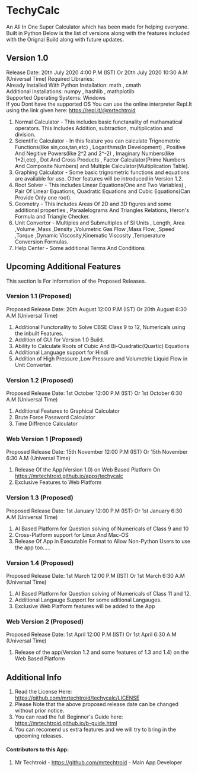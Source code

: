 # TechyCalc 
An All In One Super Calculator which has been made for helping everyone.  Built in Python
Below is the list of versions along with the features included with the Orignal Build along with future updates.
## Version 1.0
Release Date: 20th July 2020 4:00 P.M (IST) Or 20th July 2020 10:30 A.M (Universal Time)
Required Libraries:  
Already Installed With Python Installation: math , cmath  
Additional Installations: numpy , hashlib  , mathplotlib  
Supported Operating Systems: Windows  
If you Dont have the supported OS You can use the online interpreter Repl.It using the link given here: https://repl.it/@mrtechtroid
1. Normal Calculator - This includes basic functanality of mathamatical operators. This Includes Addition, subtraction, multiplication and division.  
2. Scientific Calculator - In this feature you can calculate Trignometric Functions(like sin,cos,tan,etc) , Logarithms(In Development) , Positive And Negitive Powers(like 2^2 and 2^-2) , Imaginary Numbers(like 1+2i,etc) , Dot And Cross Products , Factor Calculator(Prime Numbers And Composite Numbers) and  Multiple Calculator(Multiplication Table).  
3. Graphing Calculator - Some basic trignometric functions and equations are available for use. Other features will be introduced in Version 1.2.  
4. Root Solver - This includes Linear Equations(One and Two Variables) , Pair Of Linear Equations, Quadratic Equations and Cubic Equations(Can Provide Only one root).  
5. Geometry - This includes Areas Of 2D and 3D figures and some additional properties , Paraalelograms And Triangles Relations, Heron's Formula and Triangle Checker.  
6. Unit Convertor - Multiples and Submultiples of SI Units , Length, Area ,Volume ,Mass ,Density ,Volumetric Gas Flow ,Mass Flow, ,Speed ,Torque ,Dynamic Viscosity,Kinematic Viscosity ,Temperature Conversion Formulas.  
7. Help Center - Some additional Terms And Conditions
## Upcoming Additional Features
This section Is For Information of the Proposed Releases. 
### Version 1.1 (Proposed)
Proposed Release Date: 20th August 12:00 P.M (IST) Or 20th August 6:30 A.M (Universal Time) 
1. Additional Functonality to Solve CBSE Class 9 to 12, Numericals using the inbuilt Features.  
2. Addition of GUI for Version 1.0 Build.  
3. Ability to Calculate Roots of Cubic And Bi-Quadratic(Quartic) Equations 
4. Additional Language support for Hindi 
5. Addition of High Pressure ,Low Pressure and Volumetric Liquid Flow in Unit Converter. 
### Version 1.2 (Proposed)
Proposed Release Date: 1st October 12:00 P.M (IST) Or 1st October 6:30 A.M (Universal Time) 
1. Additional Features to Graphical Calculator 
2. Brute Force Password Calculator
3. Time Diffrence Calculator
### Web Version 1 (Proposed)
Proposed Release Date: 15th November 12:00 P.M (IST) Or 15th November 6:30 A.M (Universal Time)
1. Release Of the App(Version 1.0) on Web Based Platform On https://mrtechtroid.github.io/apps/techycalc
2. Exclusive Features to Web Platform
### Version 1.3 (Proposed)
Proposed Release Date: 1st January 12:00 P.M (IST) Or 1st January 6:30 A.M (Universal Time)
1. AI Based Platform for Question solving of Numericals of Class 9 and 10 
2. Cross-Platform support for Linux And Mac-OS
3. Release Of App in Executable Format to Allow Non-Python Users to use the app too..... 
### Version 1.4 (Proposed)
Proposed Release Date: 1st March 12:00 P.M (IST) Or 1st March 6:30 A.M (Universal Time)
1. AI Based Platform for Question solving of Numericals of Class 11 and 12. 
2. Additional Langauge Support for some aditional Langauges.
3. Exclusive Web Platform features will be added to the App
### Web Version 2 (Proposed)
Proposed Release Date: 1st April 12:00 P.M (IST) Or 1st April 6:30 A.M (Universal Time)
1. Release of the app(Version 1.2 and some features of 1.3 and 1.4) on the Web Based Platform
## Additional Info
1. Read the License Here: https://github.com/mrtechtroid/techycalc/LICENSE
2. Please Note that the above proposed release date can be changed without prior notice.   
3. You can read the full Beginner's Guide here: https://mrtechtroid.github.io/b-guide.html
4. You can recomend us extra features and we will try to bring in the upcoming releases. 
#### Contributors to this App:  
1. Mr Techtroid - https://github.com/mrtechtroid  - Main App Developer
